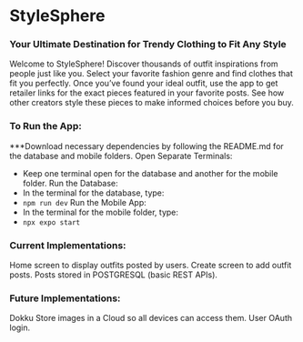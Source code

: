 # StyleSphere
### Your Ultimate Destination for Trendy Clothing to Fit Any Style
Welcome to StyleSphere! Discover thousands of outfit inspirations from people just like you.
Select your favorite fashion genre and find clothes that fit you perfectly.
Once you’ve found your ideal outfit, use the app to get retailer links for the exact pieces featured in your favorite posts.
See how other creators style these pieces to make informed choices before you buy.

### To Run the App:
***Download necessary dependencies by following the README.md for the database and mobile folders.
Open Separate Terminals:
* Keep one terminal open for the database and another for the mobile folder.
Run the Database:
* In the terminal for the database, type:
* ```npm run dev```
Run the Mobile App:
* In the terminal for the mobile folder, type:
* ```npx expo start```

### Current Implementations:
Home screen to display outfits posted by users.
Create screen to add outfit posts.
Posts stored in POSTGRESQL (basic REST APIs).

### Future Implementations:
Dokku
Store images in a Cloud so all devices can access them.
User OAuth login.